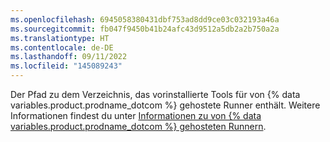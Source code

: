 ```yaml
---
ms.openlocfilehash: 6945058380431dbf753ad8dd9ce03c032193a46a
ms.sourcegitcommit: fb047f9450b41b24afc43d9512a5db2a2b750a2a
ms.translationtype: HT
ms.contentlocale: de-DE
ms.lasthandoff: 09/11/2022
ms.locfileid: "145089243"
---
```

Der Pfad zu dem Verzeichnis, das vorinstallierte Tools für von {% data variables.product.prodname_dotcom %} gehostete Runner enthält. Weitere Informationen findest du unter [Informationen zu von {% data variables.product.prodname_dotcom %} gehosteten Runnern](/actions/reference/specifications-for-github-hosted-runners/#supported-software).
